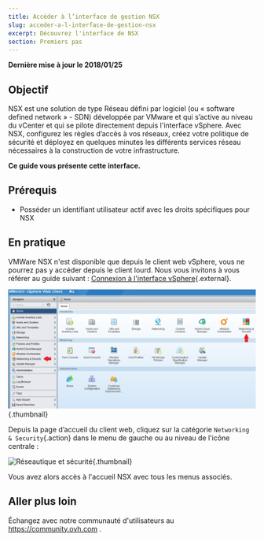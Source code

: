 ```yaml
---
title: Accéder à l’interface de gestion NSX
slug: acceder-a-l-interface-de-gestion-nsx
excerpt: Découvrez l'interface de NSX
section: Premiers pas
---
```


**Dernière mise à jour le 2018/01/25**

## Objectif

NSX est une solution de type Réseau défini par logiciel (ou « software defined network » - SDN) développée par VMware et qui s’active au niveau du vCenter et qui se pilote directement depuis l'interface vSphere. Avec NSX, configurez les règles d’accès à vos réseaux, créez votre politique de sécurité et déployez en quelques minutes les différents services réseau nécessaires à la construction de votre infrastructure.

**Ce guide vous présente cette interface.**

## Prérequis

- Posséder un identifiant utilisateur actif avec les droits spécifiques pour NSX

## En pratique

VMWare NSX n'est disponible que depuis le client web vSphere, vous ne pourrez pas y accéder depuis le client lourd. Nous vous invitons à vous référer au guide suivant : [Connexion à l'interface vSphere](https://docs.ovh.com/ca/fr/private-cloud/connexion-a-l-interface-vsphere/){.external}.

![Accueil Web](images/AccueilWeb.PNG){.thumbnail}

Depuis la page d’accueil du client web, cliquez sur la catégorie `Networking & Security`{.action} dans le menu de gauche ou au niveau de l'icône centrale :

![Réseautique et sécurité](images/content-docs-cloud-private-cloud-nsx_connect_interface-images-interface_nsx_2.JPG){.thumbnail}

Vous avez alors accès à l'accueil NSX avec tous les menus associés.


## Aller plus loin

Échangez avec notre communauté d'utilisateurs au <https://community.ovh.com> .


